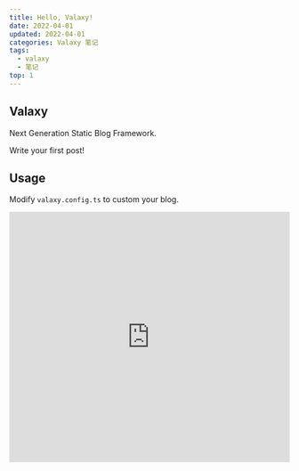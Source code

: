 ```yaml
---
title: Hello, Valaxy!
date: 2022-04-01
updated: 2022-04-01
categories: Valaxy 笔记
tags:
  - valaxy
  - 笔记
top: 1
---
```


## Valaxy

Next Generation Static Blog Framework.

Write your first post!

## Usage

Modify `valaxy.config.ts` to custom your blog.

<!-- <video controls> <source src="http://commondatastorage.googleapis.com/gtv-videos-bucket/sample/BigBuckBunny.mp4"> </video> -->

<iframe width="100%" height="450" src="https://www.youtube.com/embed/uJa1eS1utjg?si=KBIHg6diJM_qcmL_" title="YouTube video player" frameborder="0" allow="accelerometer; autoplay; clipboard-write; encrypted-media; gyroscope; picture-in-picture; web-share" referrerpolicy="strict-origin-when-cross-origin" allowfullscreen></iframe>

<!-- more -->
